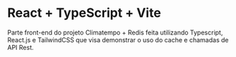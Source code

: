 # React + TypeScript + Vite

Parte front-end do projeto Climatempo + Redis feita utilizando Typescript, React.js e TailwindCSS que visa demonstrar o uso do cache e chamadas de API Rest.